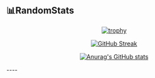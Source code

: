 📊RandomStats
----

<div align="center">

[![trophy](https://github-profile-trophy.vercel.app/?username=Purp7ePi3&theme=nord&column=-1&title=-Joined2020)](https://github.com/Purp7ePi3/github-profile-trophy)

<a href="https://git.io/streak-stats"><img src="https://streak-stats.demolab.com?user=Purp7ePi3&theme=nord" alt="GitHub Streak" /></a>

[![Anurag's GitHub stats](https://github-readme-stats.vercel.app/api?username=Purp7ePi3&theme=nord)](https://github.com/Purp7ePi3/github-readme-stats)
</div>
----
